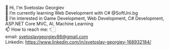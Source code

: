 <br /> 👋 Hi, I'm Svetoslav Georgiev
<br /> 🌱 I’m currently learning Web Development with C# @SoftUni.bg
<br /> 👀 I’m interested in Game Development, Web Development, C# Development, ASP.NET Core MVC, AI, Machine Leаrning
<br /> 📫 How to reach me: 👇🏻
<br /> email: svetoslavgeorgiev86@gmail.com
<br /> Linkedin: https://www.linkedin.com/in/svetoslav-georgiev-168932184/
 

<!--
**SvetoslavGeorgiev/SvetoslavGeorgiev** is a ✨ _special_ ✨ repository because its `README.md` (this file) appears on your GitHub profile.

Here are some ideas to get you started:

- 🔭 I’m currently working on ...
- 🌱 I’m currently learning ...
- 👯 I’m looking to collaborate on ...
- 🤔 I’m looking for help with ...
- 💬 Ask me about ...
- 📫 How to reach me: ...
- 😄 Pronouns: ...
- ⚡ Fun fact: ...
-->
